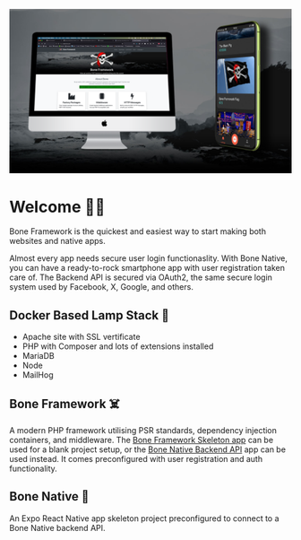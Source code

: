 ![Bone Framework](https://github.com/boneframework/.github/blob/master/profile/splash.png?raw=true "Bone Framework")

# Welcome 🏴‍☠️
Bone Framework is the quickest and easiest way to start making both websites and native apps. 

Almost every app needs secure user login functionaslity. With Bone Native, you can have a ready-to-rock smartphone app with user registration taken care of. The Backend API
is secured via OAuth2, the same secure login system used by Facebook, X, Google, and others. 

## Docker Based Lamp Stack 🐳
- Apache site with SSL vertificate
- PHP with Composer and lots of extensions installed
- MariaDB
- Node
- MailHog

## Bone Framework ☠️
A modern PHP framework utilising PSR standards, dependency injection containers, and middleware. The [Bone Framework Skeleton app](https://github.com/boneframework/skeleton) can 
be used for a blank project setup, or the [Bone Native Backend API](https://github.com/boneframework/bone-native-backend-api) app can be used instead. It comes preconfigured with user registration 
and auth functionality.

## Bone Native 📱
An Expo React Native app skeleton project preconfigured to connect to a Bone Native backend API.

<!--

**Here are some ideas to get you started:**

 A short introduction - what is your organization all about?
🌈 Contribution guidelines - how can the community get involved?
👩‍💻 Useful resources - where can the community find your docs? Is there anything else the community should know?
🍿 Fun facts - what does your team eat for breakfast?
🧙 Remember, you can do mighty things with the power of [Markdown](https://docs.github.com/github/writing-on-github/getting-started-with-writing-and-formatting-on-github/basic-writing-and-formatting-syntax)
-->
